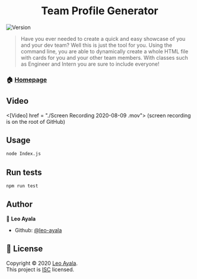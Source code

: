 <h1 align="center">Team Profile Generator </h1>
<p>
  <img alt="Version" src="https://img.shields.io/badge/version-1.0.0-blue.svg?cacheSeconds=2592000" />

</p>

> Have you ever needed to create a quick and easy showcase of you and your dev team? Well this is just the tool for you. Using the command line, you are able to dynamically create a whole HTML file with cards for you and your other team members. With classes such as Engineer and Intern you are sure to include everyone!

### 🏠 [Homepage](https://github.com/leo-ayala/Team-Profile-Gen#readme)

## Video

<[Video] href = "./Screen Recording 2020-08-09 .mov">
(screen recording is on the root of GitHub)

## Usage

```sh
node Index.js
```

## Run tests

```sh
npm run test
```

## Author

👤 **Leo Ayala**

* Github: [@leo-ayala](https://github.com/leo-ayala)



## 📝 License

Copyright © 2020 [Leo Ayala](https://github.com/leo-ayala).<br />
This project is [ISC](https://github.com/leo-ayala/Team-Profile-Gen/blob/master/LICENSE) licensed.

